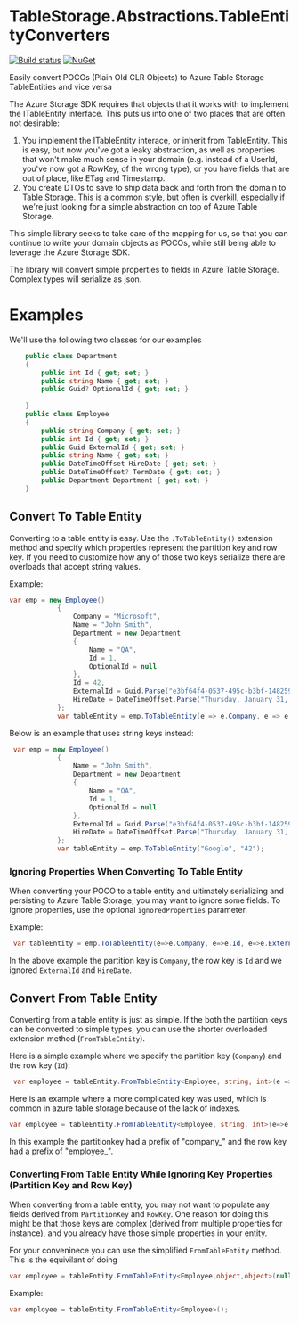 # TableStorage.Abstractions.TableEntityConverters
[![Build status](https://ci.appveyor.com/api/projects/status/20rwpny4jfng24ws?svg=true)](https://ci.appveyor.com/project/giometrix/tablestorage-abstractions-tableentityconverters)
[![NuGet](https://img.shields.io/nuget/v/TableStorage.Abstractions.TableEntityConverters.svg)](https://www.nuget.org/packages/TableStorage.Abstractions.TableEntityConverters/)

Easily convert POCOs (Plain Old CLR Objects) to Azure Table Storage TableEntities and vice versa

The Azure Storage SDK requires that objects that it works with to implement the ITableEntity interface.  This puts us into one of two places that are often not desirable:

1. You implement the ITableEntity interace, or inherit from TableEntity.  This is easy, but now you've got a leaky abstraction, as well as properties that won't make much sense in your domain (e.g. instead of a UserId, you've now got a RowKey, of the wrong type), or you have fields that are out of place, like ETag and Timestamp.
2. You create DTOs to save to ship data back and forth from the domain to Table Storage.  This is a common style, but often is overkill, especially if we're just looking for a simple abstraction on top of Azure Table Storage.

This simple library seeks to take care of the mapping for us, so that you can continue to write your domain objects as POCOs, while still being able to leverage the Azure Storage SDK.

The library will convert simple properties to fields in Azure Table Storage.  Complex types will serialize as json.

Examples
========
We'll use the following two classes for our examples

```csharp
    public class Department
    {
        public int Id { get; set; }
        public string Name { get; set; }
        public Guid? OptionalId { get; set; }
      
    }
    public class Employee
    {
        public string Company { get; set; }
        public int Id { get; set; }
        public Guid ExternalId { get; set; }
        public string Name { get; set; }
        public DateTimeOffset HireDate { get; set; }
        public DateTimeOffset? TermDate { get; set; }
        public Department Department { get; set; }
    }
```

## Convert To Table Entity
Converting to a table entity is easy.  Use the ``.ToTableEntity()`` extension method and specify which properties represent the partition key and row key.  If you need to customize how any of those two keys serialize there are overloads that accept string values.

Example:
```csharp
var emp = new Employee()
            {
                Company = "Microsoft",
                Name = "John Smith",
                Department = new Department
                {
                    Name = "QA",
                    Id = 1,
                    OptionalId = null
                },
                Id = 42,
                ExternalId = Guid.Parse("e3bf64f4-0537-495c-b3bf-148259d7ed36"),
                HireDate = DateTimeOffset.Parse("Thursday, January 31, 2008")
            };
            var tableEntity = emp.ToTableEntity(e => e.Company, e => e.Id);
```

Below is an example that uses string keys instead:
```csharp
 var emp = new Employee()
            {
                Name = "John Smith",
                Department = new Department
                {
                    Name = "QA",
                    Id = 1,
                    OptionalId = null
                },
                ExternalId = Guid.Parse("e3bf64f4-0537-495c-b3bf-148259d7ed36"),
                HireDate = DateTimeOffset.Parse("Thursday, January 31, 2008")
            };
            var tableEntity = emp.ToTableEntity("Google", "42");
```
### Ignoring Properties When Converting To Table Entity
When converting your POCO to a table entity and ultimately serializing and persisting to Azure Table Storage, you may want to ignore some fields.  To ignore properties, use the optional ```ignoredProperties``` parameter.

Example:
```csharp
 var tableEntity = emp.ToTableEntity(e=>e.Company, e=>e.Id, e=>e.ExternalId, e=>e.HireDate);
```
In the above example the partition key is ```Company```, the row key is ```Id``` and we ignored ```ExternalId``` and ```HireDate```.

## Convert From Table Entity
Converting from a table entity is just as simple.  If the both the partition keys can be converted to simple types, you can use the shorter overloaded extension method (```FromTableEntity```).

Here is a simple example where we specify the partition key (```Company```) and the row key (```Id```):
```csharp
 var employee = tableEntity.FromTableEntity<Employee, string, int>(e => e.Company, e => e.Id);
```

Here is an example where a more complicated key was used, which is common in azure table storage because of the lack of indexes.
```csharp
var employee = tableEntity.FromTableEntity<Employee, string, int>(e=>e.Company, pk=>pk.Substring("company_".Length), e => e.Id, rk=>int.Parse(rk.Substring("employee_".Length)));
```
In this example the partitionkey had a prefix of "company_" and the row key had a prefix of "employee_".

### Converting From Table Entity While Ignoring Key Properties (Partition Key and Row Key)
When converting from a table entity, you may not want to populate any fields derived from `PartitionKey` and `RowKey`.  One reason for doing this might be that those keys are complex (derived from multiple properties for instance), and you already have those simple properties in your entity.

For your conveninece you can use the simplified `FromTableEntity` method.  This is the equivilant of doing 
```csharp
var employee = tableEntity.FromTableEntity<Employee,object,object>(null, null, null, null);
```

Example:
```csharp
var employee = tableEntity.FromTableEntity<Employee>();
```